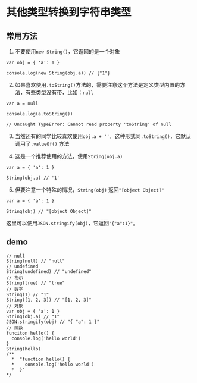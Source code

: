 # 其他类型转换到字符串类型

## 常用方法

1. 不要使用` new String() `，它返回的是一个对象

```
var obj = { 'a': 1 }

console.log(new String(obj.a)) // {"1"}
```

2. 如果喜欢使用` .toString() `方法的，需要注意这个方法是定义类型内置的方法，有些类型没有带，比如：` null `

```
var a = null

console.log(a.toString())

// Uncaught TypeError: Cannot read property 'toString' of null
```

3. 当然还有的同学比较喜欢使用` obj.a + '' `，这种形式同` .toString() `，它默认调用了` .valueOf() ` 方法

4. 这是一个推荐使用的方法，使用` String(obj.a) `

```
var a = { 'a': 1 }

String(obj.a) // '1'
```

5. 但要注意一个特殊的情况，` String(obj) ` 返回` "[object Object]" `

```
var a = { 'a': 1 }

String(obj) // "[object Object]"
```

这里可以使用` JSON.stringify(obj) `，它返回` "{"a":1}" `。


## demo

```
// null
String(null) // "null"
// undefined
String(undefined) // "undefined"
// 布尔
String(true) // "true"
// 数字
String(1) // "1"
String([1, 2, 3]) // "[1, 2, 3]"
// 对象
var obj = { 'a': 1 }
String(obj.a) // "1"
JSON.stringify(obj) // "{ "a": 1 }"
// 函数
funciton hello() {
  console.log('hello world')
}
String(hello)
/**
  *  "function hello() {
  *    console.log('hello world')
  *  }"
*/
```